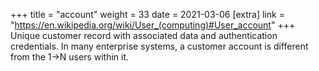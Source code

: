 +++
title = "account"
weight = 33
date = 2021-03-06
[extra]
link = "https://en.wikipedia.org/wiki/User_(computing)#User_account"
+++
Unique customer record with associated data and authentication credentials. In many enterprise systems, a customer account is different from the 1->N users within it.


